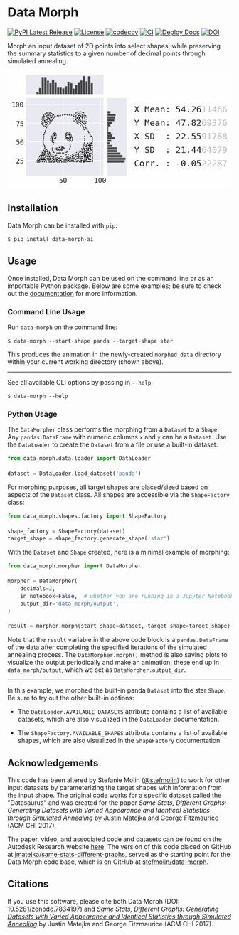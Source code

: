 # Data Morph

[![PyPI Latest Release](https://img.shields.io/pypi/v/data-morph-ai.svg)](https://pypi.org/project/data-morph-ai/)
[![License](https://img.shields.io/pypi/l/data-morph-ai.svg)](https://github.com/stefmolin/data-morph/blob/main/LICENSE)
[![codecov](https://codecov.io/gh/stefmolin/data-morph/branch/main/graph/badge.svg?token=3SEEG9SZQO)](https://codecov.io/gh/stefmolin/data-morph)
[![CI](https://github.com/stefmolin/data-morph/actions/workflows/ci.yml/badge.svg)](https://github.com/stefmolin/data-morph/actions/workflows/ci.yml)
[![Deploy Docs](https://github.com/stefmolin/data-morph/actions/workflows/docs.yml/badge.svg)](https://github.com/stefmolin/data-morph/actions/workflows/docs.yml)
[![DOI](https://zenodo.org/badge/597895841.svg)](https://zenodo.org/badge/latestdoi/597895841)


Morph an input dataset of 2D points into select shapes, while preserving the summary statistics to a given number of decimal points through simulated annealing.

![Morphing the panda dataset into the star shape.](https://raw.githubusercontent.com/stefmolin/data-morph/main/docs/_static/panda-to-star-eased.gif)

## Installation

Data Morph can be installed with `pip`:

```console
$ pip install data-morph-ai
```

## Usage

Once installed, Data Morph can be used on the command line or as an importable Python package. Below are some examples; be sure to check out the [documentation](https://stefmolin.github.io/data-morph) for more information.


### Command Line Usage

Run `data-morph` on the command line:

```console
$ data-morph --start-shape panda --target-shape star
```

This produces the animation in the newly-created `morphed_data` directory within your current working directory (shown above).

----

See all available CLI options by passing in `--help`:

```console
$ data-morph --help
```

### Python Usage

The `DataMorpher` class performs the morphing from a `Dataset` to a `Shape`. Any `pandas.DataFrame` with numeric columns `x` and `y` can be a `Dataset`. Use the `DataLoader` to create the `Dataset` from a file or use a built-in dataset:

```python
from data_morph.data.loader import DataLoader

dataset = DataLoader.load_dataset('panda')
```

For morphing purposes, all target shapes are placed/sized based on aspects of the `Dataset` class.
All shapes are accessible via the `ShapeFactory` class:

```python
from data_morph.shapes.factory import ShapeFactory

shape_factory = ShapeFactory(dataset)
target_shape = shape_factory.generate_shape('star')
```

With the `Dataset` and `Shape` created, here is a minimal example of morphing:

```python
from data_morph.morpher import DataMorpher

morpher = DataMorpher(
    decimals=2,
    in_notebook=False,  # whether you are running in a Jupyter Notebook
    output_dir='data_morph/output',
)

result = morpher.morph(start_shape=dataset, target_shape=target_shape)
```

Note that the `result` variable in the above code block is a `pandas.DataFrame` of the data after completing the specified iterations of the simulated annealing process. The `DataMorpher.morph()` method is also saving plots to visualize the output periodically and make an animation; these end up in `data_morph/output`, which we set as `DataMorpher.output_dir`.


----

In this example, we morphed the built-in panda `Dataset` into the star `Shape`. Be sure to try out the other built-in options:

* The `DataLoader.AVAILABLE_DATASETS` attribute contains a list of available datasets, which are also visualized in the `DataLoader` documentation.

* The `ShapeFactory.AVAILABLE_SHAPES` attribute contains a list of available shapes, which are also visualized in the `ShapeFactory` documentation.

## Acknowledgements

This code has been altered by Stefanie Molin ([@stefmolin](https://github.com/stefmolin)) to work for other input datasets by parameterizing the target shapes with information from the input shape. The original code works for a specific dataset called the "Datasaurus" and was created for the paper *Same Stats, Different Graphs: Generating Datasets with Varied Appearance and Identical Statistics through Simulated Annealing* by Justin Matejka and George Fitzmaurice (ACM CHI 2017).

The paper, video, and associated code and datasets can be found on the
Autodesk Research website [here](https://www.autodeskresearch.com/publications/samestats). The version of this code placed on GitHub at [jmatejka/same-stats-different-graphs](https://github.com/jmatejka/same-stats-different-graphs), served as the starting point for the Data Morph code base, which is on GitHub at [stefmolin/data-morph](https://github.com/stefmolin/data-morph).

## Citations

If you use this software, please cite both Data Morph (DOI: [10.5281/zenodo.7834197](https://doi.org/10.5281/zenodo.7834197)) and *[Same Stats, Different Graphs: Generating Datasets with Varied Appearance and Identical Statistics through Simulated Annealing](https://www.autodeskresearch.com/publications/samestats)* by Justin Matejka and George Fitzmaurice (ACM CHI 2017).
